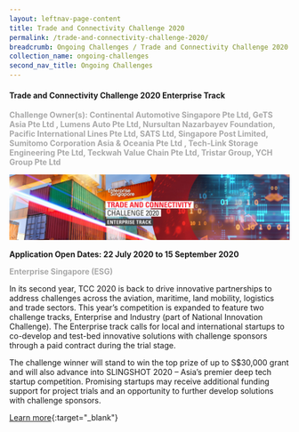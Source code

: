 ```yaml
---
layout: leftnav-page-content
title: Trade and Connectivity Challenge 2020
permalink: /trade-and-connectivity-challenge-2020/
breadcrumb: Ongoing Challenges / Trade and Connectivity Challenge 2020
collection_name: ongoing-challenges
second_nav_title: Ongoing Challenges
---
```


#### Trade and Connectivity Challenge 2020 Enterprise Track

<font color="#a9a9a9"><b>Challenge Owner(s): Continental Automotive Singapore Pte Ltd, GeTS Asia Pte Ltd
, Lumens Auto Pte Ltd, Nursultan Nazarbayev Foundation, Pacific International Lines Pte Ltd, SATS Ltd, Singapore Post Limited, Sumitomo Corporation Asia & Oceania Pte Ltd
, Tech-Link Storage Engineering Pte Ltd, Teckwah Value Chain Pte Ltd, Tristar Group, YCH Group Pte Ltd</font></b>

[![1](/images/ongoing-challenges/TCC-Enterprise-track-banner.jpg)](https://tcc-enterprise.innovation-challenge.sg)

**Application Open Dates: 22 July 2020 to 15 September 2020**<br>

<font color=" #a9a9a9"><b>Enterprise Singapore (ESG)</b></font>

In its second year, TCC 2020 is back to drive innovative partnerships to address challenges across the aviation, maritime, land mobility, logistics and trade sectors. This year’s competition is expanded to feature two challenge tracks, Enterprise and Industry (part of National Innovation Challenge). The Enterprise track calls for local and international startups to co-develop and test-bed innovative solutions with challenge sponsors through a paid contract during the trial stage. 

The challenge winner will stand to win the top prize of up to S$30,000 grant and will also advance into SLINGSHOT 2020 – Asia’s premier deep tech startup competition. Promising startups may receive additional funding support for project trials and an opportunity to further develop solutions with challenge sponsors. 


[Learn more](https://tcc-enterprise.innovation-challenge.sg){:target="_blank"}
